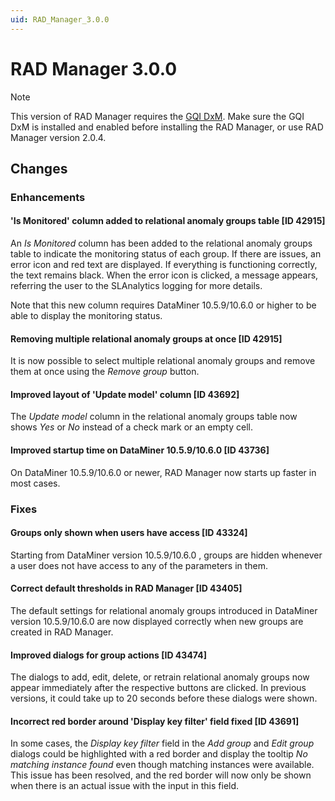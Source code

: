 ```yaml
---
uid: RAD_Manager_3.0.0
---
```


# RAD Manager 3.0.0

> [!NOTE]
> This version of RAD Manager requires the [GQI DxM](https://aka.dataminer.services/gqi-dxm). Make sure the GQI DxM is installed and enabled before installing the RAD Manager, or use RAD Manager version 2.0.4.

## Changes

### Enhancements

#### 'Is Monitored' column added to relational anomaly groups table [ID 42915]

An *Is Monitored* column has been added to the relational anomaly groups table to indicate the monitoring status of each group. If there are issues, an error icon and red text are displayed. If everything is functioning correctly, the text remains black. When the error icon is clicked, a message appears, referring the user to the SLAnalytics logging for more details. 

Note that this new column requires DataMiner 10.5.9/10.6.0 or higher to be able to display the monitoring status.

#### Removing multiple relational anomaly groups at once [ID 42915]

It is now possible to select multiple relational anomaly groups and remove them at once using the *Remove group* button.

#### Improved layout of 'Update model' column [ID 43692]

The *Update model* column in the relational anomaly groups table now shows *Yes* or *No* instead of a check mark or an empty cell.

#### Improved startup time on DataMiner 10.5.9/10.6.0 [ID 43736]

On DataMiner 10.5.9/10.6.0 <!--RN 43299--> or newer, RAD Manager now starts up faster in most cases.

### Fixes

#### Groups only shown when users have access [ID 43324]

Starting from DataMiner version 10.5.9/10.6.0 <!--RN 43320-->, groups are hidden whenever a user does not have access to any of the parameters in them.

#### Correct default thresholds in RAD Manager [ID 43405]

The default settings for relational anomaly groups introduced in DataMiner version 10.5.9/10.6.0 <!--RN 43400--> are now displayed correctly when new groups are created in RAD Manager.

#### Improved dialogs for group actions [ID 43474]

The dialogs to add, edit, delete, or retrain relational anomaly groups now appear immediately after the respective buttons are clicked. In previous versions, it could take up to 20 seconds before these dialogs were shown.

#### Incorrect red border around 'Display key filter' field fixed [ID 43691]

In some cases, the *Display key filter* field in the *Add group* and *Edit group* dialogs could be highlighted with a red border and display the tooltip *No matching instance found* even though matching instances were available. This issue has been resolved, and the red border will now only be shown when there is an actual issue with the input in this field.
